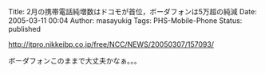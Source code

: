 Title: 2月の携帯電話純増数はドコモが首位，ボーダフォンは5万超の純減
Date: 2005-03-11 00:04
Author: masayukig
Tags: PHS-Mobile-Phone
Status: published

<http://itpro.nikkeibp.co.jp/free/NCC/NEWS/20050307/157093/>

ボーダフォンこのままで大丈夫かなぁ。。。
